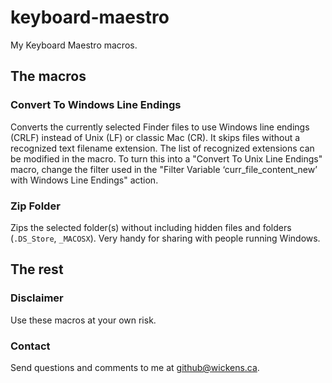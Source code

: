 keyboard-maestro
================

My Keyboard Maestro macros.

## The macros

### Convert To Windows Line Endings

Converts the currently selected Finder files to use Windows line endings (CRLF) instead 
of Unix (LF) or classic Mac (CR). It skips files without a recognized text filename 
extension. The list of recognized extensions can be modified in the macro. To turn this
into a "Convert To Unix Line Endings" macro, change the filter used in the "Filter 
Variable ‘curr_file_content_new’ with Windows Line Endings" action.

### Zip Folder

Zips the selected folder(s) without including hidden files and folders (`.DS_Store`, 
`_MACOSX`). Very handy for sharing with people running Windows.

## The rest

### Disclaimer

Use these macros at your own risk.

### Contact

Send questions and comments to me at <github@wickens.ca>.